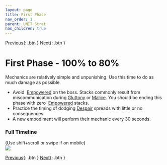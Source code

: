 ```yaml
---
layout: page
title: First Phase
nav_order: 1
parent: UNIT Strat
has_children: true
---
```


[Previous](../overview.html){: .btn } [Next](seq1.html){: .btn }

# First Phase - 100% to 80%

Mechanics are relatively simple and unpunishing. Use this time to do as much damage as possible.

- Avoid <img class="inline empowered"> [Empowered] on the boss. Stacks commonly result from miscommunication during [Gluttony](../../mechanics/aspects/gluttony.html) or [Malice](../../mechanics/aspects/malice.html). You should be ending this phase with zero <img class="inline empowered"> [Empowered] stacks.
- Practice the timing of dodging [Despair](../../mechanics/aspects/despair.html) spreads with little or no consequences.
- A new embodiment will perform their mechanic every 30 seconds.

### Full Timeline
<div class="smalltext">(Use shift+scroll or swipe if on mobile)</div>
<div class="timeline-display">
  <img class="timeline-img" src="../../timelines/images/phase1/full.svg">
</div>


[Previous](../overview.html){: .btn } [Next](seq1.html){: .btn }

[Empowered]: https://wiki.guildwars2.com/wiki/Empowered_(Cerus)
[Insatiable]: https://wiki.guildwars2.com/wiki/Insatiable
[Barrier]: https://wiki.guildwars2.com/wiki/Barrier
[Mesmer]: https://wiki.guildwars2.com/wiki/Mesmer
[Feedback]: https://wiki.guildwars2.com/wiki/Feedback
[Signet of Illusions]: https://wiki.guildwars2.com/wiki/Signet_of_Illusions
[Blink]: https://wiki.guildwars2.com/wiki/Blink
[Scourge]: https://wiki.guildwars2.com/wiki/Scourge
[Path of Gluttony]: https://wiki.guildwars2.com/wiki/Path_of_Gluttony
[Virtuoso]: https://wiki.guildwars2.com/wiki/Virtuoso